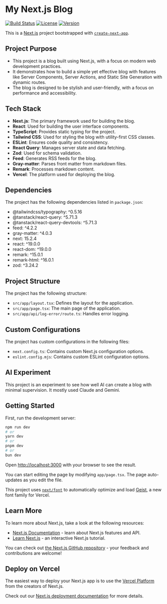 # My Next.js Blog

[![Build Status](https://img.shields.io/github/actions/workflow/status/OneByteToRuleThemAll/gemini-test/ci.yml?branch=main)](https://github.com/OneByteToRuleThemAll/gemini-test/actions)
[![License](https://img.shields.io/github/license/OneByteToRuleThemAll/gemini-test)](https://github.com/OneByteToRuleThemAll/gemini-test/blob/main/LICENSE)
[![Version](https://img.shields.io/github/package-json/v/OneByteToRuleThemAll/gemini-test)](https://github.com/OneByteToRuleThemAll/gemini-test/releases)

This is a [Next.js](https://nextjs.org) project bootstrapped with [`create-next-app`](https://nextjs.org/docs/app/api-reference/cli/create-next-app).

## Project Purpose

* This project is a blog built using Next.js, with a focus on modern web development practices.
* It demonstrates how to build a simple yet effective blog with features like Server Components, Server Actions, and Static Site Generation with dynamic routes.
* The blog is designed to be stylish and user-friendly, with a focus on performance and accessibility.

## Tech Stack

* **Next.js**: The primary framework used for building the blog.
* **React**: Used for building the user interface components.
* **TypeScript**: Provides static typing for the project.
* **Tailwind CSS**: Used for styling the blog with utility-first CSS classes.
* **ESLint**: Ensures code quality and consistency.
* **React Query**: Manages server state and data fetching.
* **Zod**: Used for schema validation.
* **Feed**: Generates RSS feeds for the blog.
* **Gray-matter**: Parses front matter from markdown files.
* **Remark**: Processes markdown content.
* **Vercel**: The platform used for deploying the blog.

## Dependencies

The project has the following dependencies listed in `package.json`:

* @tailwindcss/typography: ^0.5.16
* @tanstack/react-query: ^5.71.3
* @tanstack/react-query-devtools: ^5.71.3
* feed: ^4.2.2
* gray-matter: ^4.0.3
* next: 15.2.4
* react: ^19.0.0
* react-dom: ^19.0.0
* remark: ^15.0.1
* remark-html: ^16.0.1
* zod: ^3.24.2

## Project Structure

The project has the following structure:

* `src/app/layout.tsx`: Defines the layout for the application.
* `src/app/page.tsx`: The main page of the application.
* `src/app/api/log-error/route.ts`: Handles error logging.

## Custom Configurations

The project has custom configurations in the following files:

* `next.config.ts`: Contains custom Next.js configuration options.
* `eslint.config.mjs`: Contains custom ESLint configuration options.

## AI Experiment

This project is an experiment to see how well AI can create a blog with minimal supervision. It mostly used Claude and Gemini.

## Getting Started

First, run the development server:

```bash
npm run dev
# or
yarn dev
# or
pnpm dev
# or
bun dev
```

Open [http://localhost:3000](http://localhost:3000) with your browser to see the result.

You can start editing the page by modifying `app/page.tsx`. The page auto-updates as you edit the file.

This project uses [`next/font`](https://nextjs.org/docs/app/building-your-application/optimizing/fonts) to automatically optimize and load [Geist](https://vercel.com/font), a new font family for Vercel.

## Learn More

To learn more about Next.js, take a look at the following resources:

- [Next.js Documentation](https://nextjs.org/docs) - learn about Next.js features and API.
- [Learn Next.js](https://nextjs.org/learn) - an interactive Next.js tutorial.

You can check out [the Next.js GitHub repository](https://github.com/vercel/next.js) - your feedback and contributions are welcome!

## Deploy on Vercel

The easiest way to deploy your Next.js app is to use the [Vercel Platform](https://vercel.com/new?utm_medium=default-template&filter=next.js&utm_source=create-next-app&utm_campaign=create-next-app-readme) from the creators of Next.js.

Check out our [Next.js deployment documentation](https://nextjs.org/docs/app/building-your-application/deploying) for more details.
